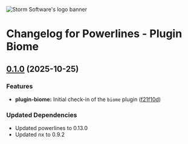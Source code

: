![Storm Software's logo banner](https://public.storm-cdn.com/brand-banner.png)

# Changelog for Powerlines - Plugin Biome

## [0.1.0](https://github.com/storm-software/powerlines/releases/tag/plugin-biome%400.1.0) (2025-10-25)

### Features

- **plugin-biome:** Initial check-in of the `biome` plugin
  ([f21f10d](https://github.com/storm-software/powerlines/commit/f21f10d))

### Updated Dependencies

- Updated powerlines to 0.13.0
- Updated nx to 0.9.2
